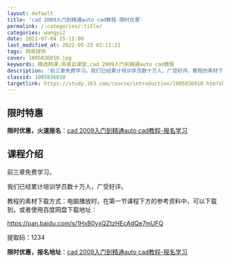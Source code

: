 ```yaml
---
layout: default
title: 'cad 2009入门到精通auto cad教程-限时优惠'
permalink: /:categories/:title/
categories: wangyi2
date: 2021-07-04 15:11:00
last_modified_at: 2022-05-23 02:11:21
tags: 网易提供
cover: 1005836010.jpg
keywords: 精选网课,网易云课堂,cad 2009入门到精通auto cad教程
description: '前三章免费学习。我们已经累计培训学员数十万人，广受好评。教程的素材下载方式：电脑播放时，在第一节课程下方的参考资料中，可'
classid: 1005836010
targetlink: https://study.163.com/course/introduction/1005836010.htm?share=1&shareId=1025206652&utm_campaign=share&utm_medium=iphoneShare&utm_source=&utm_u=1025206652
---
```


## 限时特惠

**限时优惠，火速报名**：[cad 2009入门到精通auto cad教程-报名学习](https://study.163.com/course/introduction/1005836010.htm?share=1&shareId=1025206652&utm_campaign=share&utm_medium=iphoneShare&utm_source=&utm_u=1025206652)

## 课程介绍

前三章免费学习。

我们已经累计培训学员数十万人，广受好评。

教程的素材下载方式：电脑播放时，在第一节课程下方的参考资料中，可以下载到。或者使用百度网盘下载地址：

https://pan.baidu.com/s/1HxB0yxQZtzHEcAdQe7mUFQ 

提取码：1234

**限时优惠，报名地址**：[cad 2009入门到精通auto cad教程-报名学习](https://study.163.com/course/introduction/1005836010.htm?share=1&shareId=1025206652&utm_campaign=share&utm_medium=iphoneShare&utm_source=&utm_u=1025206652)

